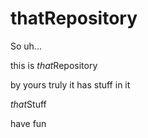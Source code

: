 # thatRepository

So uh... 

this is *that*Repository

by yours truly
it has stuff in it

*that*Stuff

have fun 
